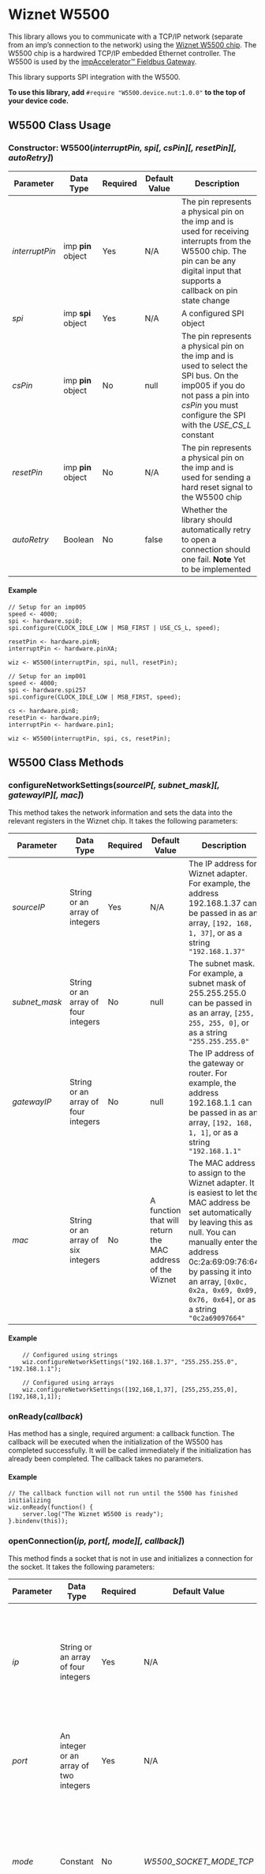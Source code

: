 # Wiznet W5500

This library allows you to communicate with a TCP/IP network (separate from an imp’s connection to the network) using the [Wiznet W5500 chip](http://wizwiki.net/wiki/lib/exe/fetch.php?media=products:w5500:w5500_ds_v106e_141230.pdf). The W5500 chip is a hardwired TCP/IP embedded Ethernet controller. The W5500 is used by the [impAccelerator&trade; Fieldbus Gateway](https://electricimp.com/docs/hardware/resources/reference-designs/fieldbusgateway/).

This library supports SPI integration with the W5500.

**To use this library, add** `#require "W5500.device.nut:1.0.0"` **to the top of your device code.**

## W5500 Class Usage

### Constructor: W5500(*interruptPin, spi[, csPin][, resetPin][, autoRetry]*)

| Parameter | Data Type | Required | Default Value | Description |
| --- | --- | --- | --- | --- |
| *interruptPin* |imp **pin** object|Yes|N/A|The pin represents a physical pin on the imp and is used for receiving interrupts from the W5500 chip. The pin can be any digital input that supports a callback on pin state change |
| *spi* | imp **spi** object | Yes | N/A | A configured SPI object |
| *csPin* | imp **pin** object | No | null | The pin represents a physical pin on the imp and is used to select the SPI bus. On the imp005 if you do not pass a pin into *csPin* you must configure the SPI with the *USE_CS_L* constant |
| *resetPin* | imp **pin** object | No | N/A| The pin represents a physical pin on the imp and is used for sending a hard reset signal to the W5500 chip |
| *autoRetry* | Boolean | No | false | Whether the library should automatically retry to open a connection should one fail. **Note** Yet to be implemented |

#### Example

```squirrel
// Setup for an imp005
speed <- 4000;
spi <- hardware.spi0;
spi.configure(CLOCK_IDLE_LOW | MSB_FIRST | USE_CS_L, speed);

resetPin <- hardware.pinN;
interruptPin <- hardware.pinXA;

wiz <- W5500(interruptPin, spi, null, resetPin);
```

```squirrel
// Setup for an imp001
speed <- 4000;
spi <- hardware.spi257
spi.configure(CLOCK_IDLE_LOW | MSB_FIRST, speed);

cs <- hardware.pin8;
resetPin <- hardware.pin9;
interruptPin <- hardware.pin1;

wiz <- W5500(interruptPin, spi, cs, resetPin);
```

## W5500 Class Methods

### configureNetworkSettings(*sourceIP[, subnet_mask][, gatewayIP][, mac]*)

This method takes the network information and sets the data into the relevant registers in the Wiznet chip. It takes the following parameters:

| Parameter | Data Type | Required | Default Value | Description |
| --- | --- | --- | --- | --- |
| *sourceIP* | String or an array of integers | Yes | N/A | The IP address for Wiznet adapter. For example, the address 192.168.1.37 can be passed in as an array, `[192, 168, 1, 37]`, or as a string `"192.168.1.37"` |
| *subnet_mask* | String or an array of four integers | No | null | The subnet mask. For example, a subnet mask of 255.255.255.0 can be passed in as an array, `[255, 255, 255, 0]`, or as a string `"255.255.255.0"` |
| *gatewayIP* | String or an array of four integers | No  | null | The IP address of the gateway or router. For example, the address 192.168.1.1 can be passed in as an array, `[192, 168, 1, 1]`, or as a string `"192.168.1.1"` |
| *mac* | String or an array of six integers | No | A function that will return the MAC address of the Wiznet | The MAC address to assign to the Wiznet adapter. It is easiest to let the MAC address be set automatically by leaving this as null. You can manually enter the address 0c:2a:69:09:76:64 by passing it into an array, `[0x0c, 0x2a, 0x69, 0x09, 0x76, 0x64]`, or as a string `"0c2a69097664"` |

#### Example

```squirrel
    // Configured using strings
    wiz.configureNetworkSettings("192.168.1.37", "255.255.255.0", "192.168.1.1");
```

```squirrel
    // Configured using arrays
    wiz.configureNetworkSettings([192,168,1,37], [255,255,255,0], [192,168,1,1]);
```

### onReady(*callback*)

Has method has a single, required argument: a callback function. The callback will be executed when the initialization of the W5500 has completed successfully. It will be called immediately if the initialization has already been completed. The callback takes no parameters.

#### Example

```squirrel
// The callback function will not run until the 5500 has finished initializing
wiz.onReady(function() {
    server.log("The Wiznet W5500 is ready");     
}.bindenv(this));
```

### openConnection(*ip, port[, mode][, callback]*)

This method finds a socket that is not in use and initializes a connection for the socket. It takes the following parameters:

| Parameter | Data Type | Required | Default Value | Description |
| --- | --- | --- | --- | --- |
| *ip* | String or an array of four integers | Yes | N/A | The destination IP address. For example, the address 192.168.1.37 can be passed in as an array, `[192, 168, 1, 37]`, or as a string `"192.168.1.37"` |
| *port* | An integer or an array of two integers | Yes | N/A | The destination port. For port 4242, pass in an array, `[0x10, 0x92]`, or an integer `4242` |
| *mode* | Constant | No | *W5500_SOCKET_MODE_TCP* | The mode of communication to be used by the socket. The list of available options is listed in the table below. Currently only TCP is supported |
| *callback* | Function | No | null | A callback function that is passed an error message or the opened connection. The callback’s parameters are listed below |

#### Communication Modes

| Constant | Value |
| --- | --- |
| W5500_SOCKET_MODE_TCP | 0x01 |
| W5500_SOCKET_MODE_UDP | 0x02 |

#### Callback Parameters

| Parameter | Data Type | Description |
| --- | --- | --- |
| *error* | String | An error message if there was a problem, or null if successful |
| *connection* | A W5500.Connection object | An instantiated object representing the open socket connection |

#### Example

```squirrel
// Using a string and a integer
local destIp = "192.168.1.42";
local destPort = 4242;
wiz.openConnection(destIp, destPort, function(error, connection) {
   if (error) {
       server.error(error);
   } else {
       // Work with connection
   }
}.bindenv(this));
```

```squirrel
// Using arrays
local destIp = [192, 168, 1, 42];
local destPort = [0x10, 0x92];
wiz.openConnection(destIp, destPort, function(error, connection) {
   if (error) {
       server.error(error);
   } else {
       // Work with connection
   }
}.bindenv(this));

```

### listen(*port, callback*)

This method function finds a socket that is not in use and sets up a TCP server. It has the following parameters:

| Parameter | Data Type | Required | Default Value | Description |
| --- | --- | --- | --- | --- |
| *port* | An integer | Yes | N/A | The port to listen on for connections |
| *callback* | Function | Yes | N/A | A callback function that is passed an error message, or the established remote connection is established. The table below lists its parameters |

#### Callback Parameters

| Parameter | Data Type | Description |
| --- | --- | --- |
| *error* | String | An error message if there was a problem, or null if successful |
| *connection* | A W5500.Connection object | An instantiated object representing the open socket connection |

#### Example

```squirrel
local port = 80;
wiz.listen(port, function(error, connection) {
    if (error) {
        server.error(error);
    } else {
        local ip = connection.getIP();
        local port = connection.getPort();
        server.log(format("Connection established from %d.%d.%d.%d:%d", ip[0], ip[1], ip[2], ip[3], port));
    }
}.bindenv(this))
```

### reset(*[softReset]*)

This method causes the Wiznet chip to undergo a reset. It is recommended that your use hardware resets (the default behaviour) and to wait for the *onReady()* callback to be triggered before proceeding after a reset.

The single parameter, *softReset*, is a Boolean value: pass `true` to trigger a soft reset, or `false` (the default) for a hard reset.

#### Example

```squirrel
// Perform a hardware reset
wiz.reset();
wiz.onReady(function() {
    // Reset complete, so configure the Wiznet 5500 here
}.bindenv(this));
```
```squirrel
// A software reset
wiz.reset(true);
wiz.onReady(function() {
    // Reset complete, so configure the Wiznet 5500 here
}.bindenv(this));
```

### setNumberOfAvailableSockets(*numSockets*)

This method configures the Wiznet 5500’s buffer memory allocation by dividing the available memory between the number of required sockets evenly. If you need a greater buffer per socket, allocate fewer sockets. The default behaviour is to allocate eight sockets.

#### Example

```squirrel
wiz.setNumberOfAvailableSockets(2);
```

### isPhysicallyConnected()

This method returns `true` if the W5500 detects an Ethernet cable is plugged into the socket to which the chip is connected.

#### Example
```squirrel
server.log(format("Cable %s connected.", wiz.isPhysicallyConnected() ? "is" : "is not"));
```

### forceCloseAllSockets()

This method closes all sockets by sending a disconnect request followed by a close request.

#### Example

```squirrel
wiz.forceCloseAllSockets();
```

### getNumSocketsFree()

This method returns the number of sockets that are still available for use. The number is returned as an integer.

#### Example

```squirrel
if (wiz.getNumSocketsFree() == 0)  server.error("Wiznet is busy.");
```

## W5500.Connection Class Usage

This connection class is used to perform all actions using the connection. This includes initializing and ending a connection to a socket, as well as using the connection for transmission and reception of data packets.

You do no instantiate W5500.Connection objects yourself &mdash; they will be generated for you by the methods detailed above.

## W5500.Connection Class Methods

### open(*[callback]*)

This method opens a socket then sets up the connection. It is called as part of *openConnection()* and should not be called directly.

### close(*[callback]*)

This method loses the connection on a socket then fires the supplied callback on completion of all stages of disconnection. This callback takes no parameters.

#### Example

```squirrel
connection.close(function(){
    server.log("Connection closed");
}.bindenv(this));
```

### getSocket()

This method returns the ID of the socket.

#### Example

```squirrel
server.log("This connection is using socket " + connection.getSocket());
```

### isEstablished()

This method returns a Boolean: `true` if a connection is established, otherwise `false`.

#### Example

```squirrel
server.log(connection.isEstablished() ? "established" : "not established");
```

### onReceive(*[callback]*)

This method triggers the supplied callback function when data is received. The callback takes the following parameters:

| Parameter | Data Type | Description|
| --- | --- | --- |
| *error* | String | An error message if there was a problem, or `null` if it was successful |
| *data* | Blob | The data that was received |

#### Example

```squirrel
connection.onReceive(function(error, data) {
    if (error) {
        server.error(error);
    } else {
        server.log("Received data: " + data);
    }
}.bindenv(this));
```

### onDisconnect(*[callback]*)

This method triggers the supplied callback function when a disconnection takes place. The callback takes a single parameter of its own: *error*, which will be a string if an error occurred, or `null`.

#### Example

```squirrel
connection.onDisconnect(function(error) {
    if (error) server.error(error);
    server.log("Disconnected");
}.bindenv(this));
```

### onClose(*[callback]*)

This method triggers the supplied callback function when the connection is fully closed and removed from the system. The callback takes no parameters.

#### Example

```squirrel
connection.onClose(function() {
    server.log("Connection closed");
}.bindenv(this));
```

### transmit(*transmitData[, callback]*)

This method is called within a connection to transmit the data through the socket.  

| Parameter | Data Type | Required | Default Value | Description |
| --- | --- | --- | --- | --- |
| *transmitData* | Blob or string | Yes | N/A | The data to be transmitted |
| *callback* | Function | No | null | The callback is called in the event of data being successfully sent or in the event of a timeout. It has a single parameter into which is passed an error message if there was a problem or `null` if transmission was successful |

#### Example

```squirrel
local data = "Hello, world.";
connection.transmit(data, function(error) {
    if (error) {
        server.error(error);
    } else {
        server.log("Data sent successfully");
    }
}.bindenv(this));
```

### receive(*[callback]*)

This method is an alternative to *onReceive()* and which will temporarily override *onReceive()*. It receives the next available data packet on the connection. If a callback is supplied, it should take the following two parameters:

| Parameter | Data Type | Description |
| --- | --- | --- |
| *error* | String | An error message if there was a problem or `null` if it was successful |
| *data* | Blob | The data that was received |

#### Example  

```squirrel
connection.receive(function(error, data) {
    if (error) {
        server.error(error);
    } else {
        server.log("Received data: " + data);
    }
}.bindenv(this));
```

## W5500.Driver Class

The W5500.Driver class is responsible for a number of low-levels operations, including opening and closing sockets, setting memory, getting memory, and setting and getting socket modes. The W5500 and W5500.Connection classes make use of this class.

## License

The Wiznet code is licensed under the [MIT License](./LICENSE).
